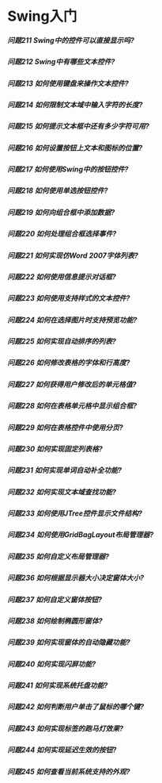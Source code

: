 Swing入门
========
##### 问题211 Swing中的控件可以直接显示吗?
##### 问题212 Swing中有哪些文本控件?
##### 问题213 如何使用键盘来操作文本控件?
##### 问题214 如何限制文本域中输入字符的长度?
##### 问题215 如何提示文本框中还有多少字符可用?
##### 问题216 如何设置按钮上文本和图标的位置?
##### 问题217 如何使用Swing中的按钮控件?
##### 问题218 如何使用单选按钮控件?
##### 问题219 如何向组合框中添加数据?
##### 问题220 如何处理组合框选择事件?
##### 问题221 如何实现仿Word 2007字体列表?
##### 问题222 如何使用信息提示对话框?
##### 问题223 如何使用支持样式的文本控件?
##### 问题224 如何在选择图片时支持预览功能?
##### 问题225 如何实现自动排序的列表?
##### 问题226 如何修改表格的字体和行高度?
##### 问题227 如何获得用户修改后的单元格值?
##### 问题228 如何在表格单元格中显示组合框?
##### 问题229 如何在表格控件中使用分页?
##### 问题230 如何实现固定列表格?
##### 问题231 如何实现单词自动补全功能?
##### 问题232 如何实现文本域查找功能?
##### 问题233 如何使用JTree控件显示文件结构?
##### 问题234 如何使用GridBagLayout布局管理器?
##### 问题235 如何自定义布局管理器?
##### 问题236 如何根据显示器大小决定窗体大小?
##### 问题237 如何自定义窗体按钮?
##### 问题238 如何绘制椭圆形窗体?
##### 问题239 如何实现窗体的自动隐藏功能?
##### 问题240 如何实现闪屏功能?
##### 问题241 如何实现系统托盘功能?
##### 问题242 如何判断用户单击了鼠标的哪个键?
##### 问题243 如何实现标签的跑马灯效果?
##### 问题244 如何实现延迟生效的按钮?
##### 问题245 如何查看当前系统支持的外观?












